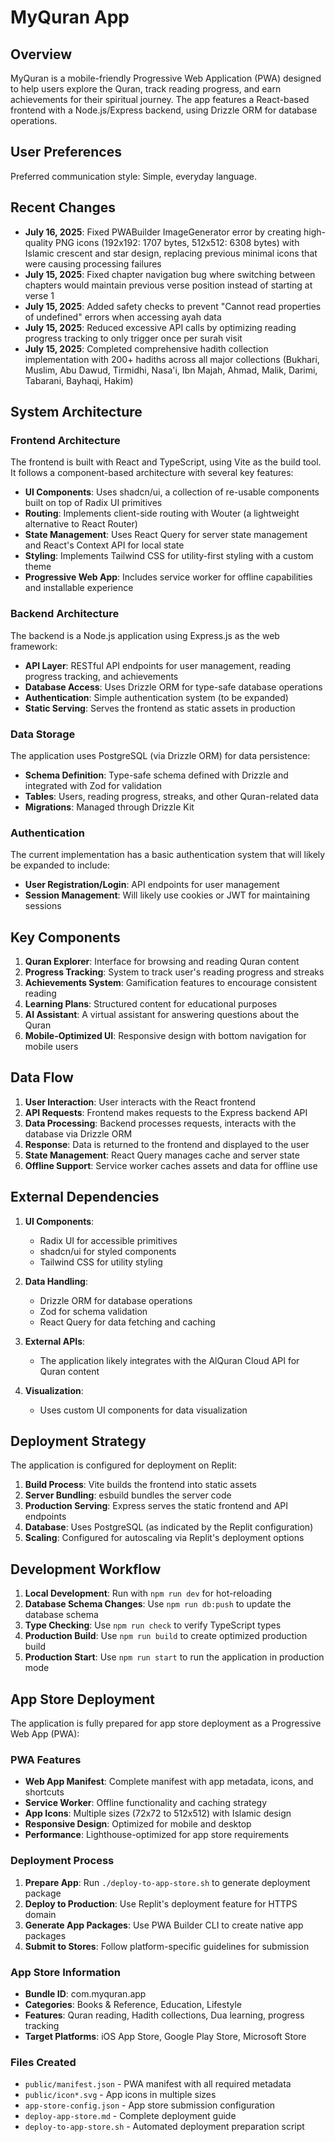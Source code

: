 # MyQuran App

## Overview

MyQuran is a mobile-friendly Progressive Web Application (PWA) designed to help users explore the Quran, track reading progress, and earn achievements for their spiritual journey. The app features a React-based frontend with a Node.js/Express backend, using Drizzle ORM for database operations.

## User Preferences

Preferred communication style: Simple, everyday language.

## Recent Changes

- **July 16, 2025**: Fixed PWABuilder ImageGenerator error by creating high-quality PNG icons (192x192: 1707 bytes, 512x512: 6308 bytes) with Islamic crescent and star design, replacing previous minimal icons that were causing processing failures
- **July 15, 2025**: Fixed chapter navigation bug where switching between chapters would maintain previous verse position instead of starting at verse 1
- **July 15, 2025**: Added safety checks to prevent "Cannot read properties of undefined" errors when accessing ayah data
- **July 15, 2025**: Reduced excessive API calls by optimizing reading progress tracking to only trigger once per surah visit
- **July 15, 2025**: Completed comprehensive hadith collection implementation with 200+ hadiths across all major collections (Bukhari, Muslim, Abu Dawud, Tirmidhi, Nasa'i, Ibn Majah, Ahmad, Malik, Darimi, Tabarani, Bayhaqi, Hakim)

## System Architecture

### Frontend Architecture

The frontend is built with React and TypeScript, using Vite as the build tool. It follows a component-based architecture with several key features:

- **UI Components**: Uses shadcn/ui, a collection of re-usable components built on top of Radix UI primitives
- **Routing**: Implements client-side routing with Wouter (a lightweight alternative to React Router)
- **State Management**: Uses React Query for server state management and React's Context API for local state
- **Styling**: Implements Tailwind CSS for utility-first styling with a custom theme
- **Progressive Web App**: Includes service worker for offline capabilities and installable experience

### Backend Architecture

The backend is a Node.js application using Express.js as the web framework:

- **API Layer**: RESTful API endpoints for user management, reading progress tracking, and achievements
- **Database Access**: Uses Drizzle ORM for type-safe database operations
- **Authentication**: Simple authentication system (to be expanded)
- **Static Serving**: Serves the frontend as static assets in production

### Data Storage

The application uses PostgreSQL (via Drizzle ORM) for data persistence:

- **Schema Definition**: Type-safe schema defined with Drizzle and integrated with Zod for validation
- **Tables**: Users, reading progress, streaks, and other Quran-related data
- **Migrations**: Managed through Drizzle Kit

### Authentication

The current implementation has a basic authentication system that will likely be expanded to include:

- **User Registration/Login**: API endpoints for user management
- **Session Management**: Will likely use cookies or JWT for maintaining sessions

## Key Components

1. **Quran Explorer**: Interface for browsing and reading Quran content
2. **Progress Tracking**: System to track user's reading progress and streaks
3. **Achievements System**: Gamification features to encourage consistent reading
4. **Learning Plans**: Structured content for educational purposes
5. **AI Assistant**: A virtual assistant for answering questions about the Quran
6. **Mobile-Optimized UI**: Responsive design with bottom navigation for mobile users

## Data Flow

1. **User Interaction**: User interacts with the React frontend
2. **API Requests**: Frontend makes requests to the Express backend API
3. **Data Processing**: Backend processes requests, interacts with the database via Drizzle ORM
4. **Response**: Data is returned to the frontend and displayed to the user
5. **State Management**: React Query manages cache and server state
6. **Offline Support**: Service worker caches assets and data for offline use

## External Dependencies

1. **UI Components**:
   - Radix UI for accessible primitives
   - shadcn/ui for styled components
   - Tailwind CSS for utility styling

2. **Data Handling**:
   - Drizzle ORM for database operations
   - Zod for schema validation
   - React Query for data fetching and caching

3. **External APIs**:
   - The application likely integrates with the AlQuran Cloud API for Quran content

4. **Visualization**:
   - Uses custom UI components for data visualization

## Deployment Strategy

The application is configured for deployment on Replit:

1. **Build Process**: Vite builds the frontend into static assets
2. **Server Bundling**: esbuild bundles the server code
3. **Production Serving**: Express serves the static frontend and API endpoints
4. **Database**: Uses PostgreSQL (as indicated by the Replit configuration)
5. **Scaling**: Configured for autoscaling via Replit's deployment options

## Development Workflow

1. **Local Development**: Run with `npm run dev` for hot-reloading
2. **Database Schema Changes**: Use `npm run db:push` to update the database schema
3. **Type Checking**: Use `npm run check` to verify TypeScript types
4. **Production Build**: Use `npm run build` to create optimized production build
5. **Production Start**: Use `npm run start` to run the application in production mode

## App Store Deployment

The application is fully prepared for app store deployment as a Progressive Web App (PWA):

### PWA Features
- **Web App Manifest**: Complete manifest with app metadata, icons, and shortcuts
- **Service Worker**: Offline functionality and caching strategy
- **App Icons**: Multiple sizes (72x72 to 512x512) with Islamic design
- **Responsive Design**: Optimized for mobile and desktop
- **Performance**: Lighthouse-optimized for app store requirements

### Deployment Process
1. **Prepare App**: Run `./deploy-to-app-store.sh` to generate deployment package
2. **Deploy to Production**: Use Replit's deployment feature for HTTPS domain
3. **Generate App Packages**: Use PWA Builder CLI to create native app packages
4. **Submit to Stores**: Follow platform-specific guidelines for submission

### App Store Information
- **Bundle ID**: com.myquran.app
- **Categories**: Books & Reference, Education, Lifestyle
- **Features**: Quran reading, Hadith collections, Dua learning, progress tracking
- **Target Platforms**: iOS App Store, Google Play Store, Microsoft Store

### Files Created
- `public/manifest.json` - PWA manifest with all required metadata
- `public/icon*.svg` - App icons in multiple sizes
- `app-store-config.json` - App store submission configuration
- `deploy-app-store.md` - Complete deployment guide
- `deploy-to-app-store.sh` - Automated deployment preparation script